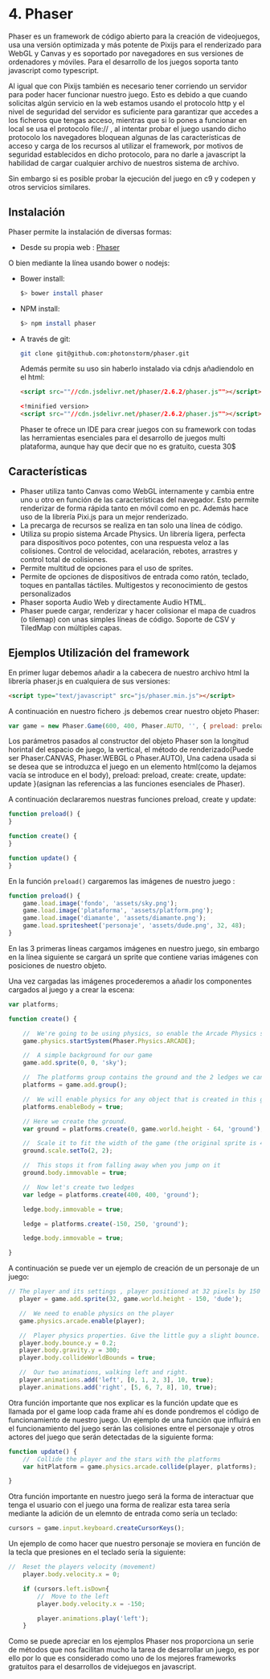 # 4. Phaser

Phaser es un framework de código abierto para la creación de videojuegos, usa una versión optimizada y más potente de Pixijs para el renderizado para WebGL y Canvas y es soportado por navegadores en sus versiones de ordenadores y móviles. Para el desarrollo de los juegos soporta tanto javascript como typescript.

Al igual que con Pixijs también es necesario tener corriendo un servidor para poder hacer funcionar nuestro juego. Esto es debido a que cuando solicitas algún servicio en la web estamos usando el protocolo http y el nivel de seguridad del servidor es suficiente para garantizar que accedes a los ficheros que tengas acceso, mientras que si lo pones a funcionar en local se usa el protocolo file:// , al intentar probar el juego usando dicho protocolo los navegadores bloquean algunas de las características de acceso y carga de los recursos al utilizar el framework, por motivos de seguridad establecidos en dicho protocolo, para no darle a javascript la habilidad de cargar cualquier archivo de nuestros sistema de archivo.

Sin embargo si es posible probar la ejecución del juego en c9 y codepen y otros servicios similares.

## Instalación

Phaser permite la instalación de diversas formas:

* Desde su propia web : [Phaser](http://phaser.io/)

O bien mediante la línea usando bower o nodejs:

* Bower install:

  ~~~Bash
  $> bower install phaser
  ~~~
* NPM install:

  ~~~Bash
  $> npm install phaser
  ~~~
* A través de git:

  ~~~Bash
  git clone git@github.com:photonstorm/phaser.git
  ~~~

  Además permite su uso sin haberlo instalado via cdnjs añadiendolo en el html:

  ~~~HTML
  <script src=""//cdn.jsdelivr.net/phaser/2.6.2/phaser.js""></script>
  ~~~

  ~~~HTML
  <!minified version>
  <script src=""//cdn.jsdelivr.net/phaser/2.6.2/phaser.js""></script>
  ~~~

  Phaser te ofrece un IDE para crear juegos con su framework con todas las herramientas esenciales para el desarrollo de juegos multi plataforma, aunque hay que decir que no es gratuito, cuesta 30$

## Características

* Phaser utiliza tanto Canvas como WebGL internamente y cambia entre uno u otro en función de las características del navegador. Esto permite renderizar de forma rápida tanto en móvil como en pc. Además hace uso de la librería Pixi.js para un mejor renderizado.
* La precarga de recursos se realiza en tan solo una línea de código.
* Utiliza su propio sistema Arcade Physics. Un librería ligera, perfecta para dispositivos poco potentes, con una respuesta veloz a las colisiones. Control de velocidad, acelaración, rebotes, arrastres y control total de colisiones.
* Permite multitud de opciones  para el uso de sprites.
* Permite de opciones de dispositivos de entrada como ratón, teclado, toques en pantallas táctiles. Multigestos y reconocimiento de gestos personalizados
* Phaser soporta Audio Web y directamente Audio HTML.
* Phaser puede cargar, renderizar y hacer colisionar el mapa de cuadros (o tilemap) con unas simples líneas de código. Soporte de CSV y TiledMap con múltiples capas.

## Ejemplos Utilización del framework

En primer lugar debemos añadir a la cabecera de nuestro archivo html la librería phaser.js en cualquiera de sus versiones:

~~~html
<script type="text/javascript" src="js/phaser.min.js"></script>
~~~

A continuación en nuestro fichero .js debemos crear nuestro objeto Phaser:

~~~javascript
var game = new Phaser.Game(600, 400, Phaser.AUTO, '', { preload: preload, create: create, update: update });
~~~

Los parámetros pasados al constructor del objeto Phaser son la longitud horintal del espacio de juego, la vertical, el método de renderizado(Puede ser Phaser.CANVAS, Phaser.WEBGL o Phaser.AUTO), Una cadena usada si se desea que se introduzca el juego en un elemento html(como la dejamos vacía se introduce en el body), preload: preload, create: create, update: update }(asignan las referencias a las funciones esenciales de Phaser).

A continuación declararemos nuestras funciones preload, create y update:

~~~javascript
function preload() {
}

function create() {
}

function update() {
}
~~~

En la función ```preload()``` cargaremos las imágenes de nuestro juego :

~~~javascript
function preload() {
    game.load.image('fondo', 'assets/sky.png');
    game.load.image('plataforma', 'assets/platform.png');
    game.load.image('diamante', 'assets/diamante.png');
    game.load.spritesheet('personaje', 'assets/dude.png', 32, 48);
}
~~~

En las 3 primeras líneas cargamos imágenes en nuestro juego, sin embargo en la línea siguiente se cargará un sprite que contiene varias imágenes con posiciones de nuestro objeto.

Una vez cargadas las imágenes procederemos a añadir los componentes cargados al juego y a crear la escena:

~~~javascript
var platforms;

function create() {

    //  We're going to be using physics, so enable the Arcade Physics system
    game.physics.startSystem(Phaser.Physics.ARCADE);

    //  A simple background for our game
    game.add.sprite(0, 0, 'sky');

    //  The platforms group contains the ground and the 2 ledges we can jump on
    platforms = game.add.group();

    //  We will enable physics for any object that is created in this group
    platforms.enableBody = true;

    // Here we create the ground.
    var ground = platforms.create(0, game.world.height - 64, 'ground');

    //  Scale it to fit the width of the game (the original sprite is 400x32 in size)
    ground.scale.setTo(2, 2);

    //  This stops it from falling away when you jump on it
    ground.body.immovable = true;

    //  Now let's create two ledges
    var ledge = platforms.create(400, 400, 'ground');

    ledge.body.immovable = true;

    ledge = platforms.create(-150, 250, 'ground');

    ledge.body.immovable = true;

}
~~~

A continuación se puede ver un ejemplo de creación de un personaje de un juego:

~~~javascript
// The player and its settings , player positioned at 32 pixels by 150 pixels from the bottom of the game
   player = game.add.sprite(32, game.world.height - 150, 'dude');

   //  We need to enable physics on the player
   game.physics.arcade.enable(player);

   //  Player physics properties. Give the little guy a slight bounce.
   player.body.bounce.y = 0.2;
   player.body.gravity.y = 300;
   player.body.collideWorldBounds = true;

   //  Our two animations, walking left and right.
   player.animations.add('left', [0, 1, 2, 3], 10, true);
   player.animations.add('right', [5, 6, 7, 8], 10, true);
~~~

Otra función importante que nos explicar es la función update que es llamada por el game loop cada frame ahí es donde pondremos el código de funcionamiento de nuestro juego. Un ejemplo de una función que influirá en el funcionamiento del juego serán las colisiones entre el personaje y otros actores del juego que serán detectadas de la siguiente forma:

~~~javascript
function update() {
    //  Collide the player and the stars with the platforms
    var hitPlatform = game.physics.arcade.collide(player, platforms);

}
~~~

Otra función importante en nuestro juego será la forma de interactuar que tenga el usuario con el juego una forma de realizar esta tarea sería mediante la adición de un elemnto de entrada como sería un teclado:

~~~javascript
cursors = game.input.keyboard.createCursorKeys();
~~~

Un ejemplo de como hacer que nuestro personaje se moviera en función de la tecla que presiones en el teclado sería la siguiente:

~~~javascript
//  Reset the players velocity (movement)
    player.body.velocity.x = 0;

    if (cursors.left.isDown{
        //  Move to the left
        player.body.velocity.x = -150;

        player.animations.play('left');
    }
~~~

Como se puede apreciar en los ejemplos Phaser nos proporciona un serie de métodos que nos facilitan mucho la tarea de desarrollar un juego, es por ello por lo que es considerado como uno de los mejores frameworks gratuitos para el desarrollos de videjuegos en javascript.
